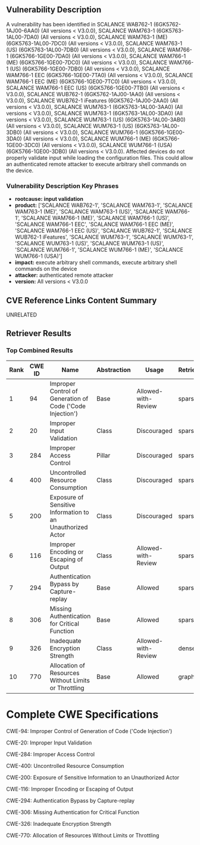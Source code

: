 ## Vulnerability Description
A vulnerability has been identified in SCALANCE WAB762-1 (6GK5762-1AJ00-6AA0) (All versions < V3.0.0), SCALANCE WAM763-1 (6GK5763-1AL00-7DA0) (All versions < V3.0.0), SCALANCE WAM763-1 (ME) (6GK5763-1AL00-7DC0) (All versions < V3.0.0), SCALANCE WAM763-1 (US) (6GK5763-1AL00-7DB0) (All versions < V3.0.0), SCALANCE WAM766-1 (6GK5766-1GE00-7DA0) (All versions < V3.0.0), SCALANCE WAM766-1 (ME) (6GK5766-1GE00-7DC0) (All versions < V3.0.0), SCALANCE WAM766-1 (US) (6GK5766-1GE00-7DB0) (All versions < V3.0.0), SCALANCE WAM766-1 EEC (6GK5766-1GE00-7TA0) (All versions < V3.0.0), SCALANCE WAM766-1 EEC (ME) (6GK5766-1GE00-7TC0) (All versions < V3.0.0), SCALANCE WAM766-1 EEC (US) (6GK5766-1GE00-7TB0) (All versions < V3.0.0), SCALANCE WUB762-1 (6GK5762-1AJ00-1AA0) (All versions < V3.0.0), SCALANCE WUB762-1 iFeatures (6GK5762-1AJ00-2AA0) (All versions < V3.0.0), SCALANCE WUM763-1 (6GK5763-1AL00-3AA0) (All versions < V3.0.0), SCALANCE WUM763-1 (6GK5763-1AL00-3DA0) (All versions < V3.0.0), SCALANCE WUM763-1 (US) (6GK5763-1AL00-3AB0) (All versions < V3.0.0), SCALANCE WUM763-1 (US) (6GK5763-1AL00-3DB0) (All versions < V3.0.0), SCALANCE WUM766-1 (6GK5766-1GE00-3DA0) (All versions < V3.0.0), SCALANCE WUM766-1 (ME) (6GK5766-1GE00-3DC0) (All versions < V3.0.0), SCALANCE WUM766-1 (USA) (6GK5766-1GE00-3DB0) (All versions < V3.0.0). Affected devices do not properly validate input while loading the configuration files. This could allow an authenticated remote attacker to execute arbitrary shell commands on the device.

### Vulnerability Description Key Phrases
- **rootcause:** **input validation**
- **product:** ['SCALANCE WAB762-1', 'SCALANCE WAM763-1', 'SCALANCE WAM763-1 (ME)', 'SCALANCE WAM763-1 (US)', 'SCALANCE WAM766-1', 'SCALANCE WAM766-1 (ME)', 'SCALANCE WAM766-1 (US)', 'SCALANCE WAM766-1 EEC', 'SCALANCE WAM766-1 EEC (ME)', 'SCALANCE WAM766-1 EEC (US)', 'SCALANCE WUB762-1', 'SCALANCE WUB762-1 iFeatures', 'SCALANCE WUM763-1', 'SCALANCE WUM763-1', 'SCALANCE WUM763-1 (US)', 'SCALANCE WUM763-1 (US)', 'SCALANCE WUM766-1', 'SCALANCE WUM766-1 (ME)', 'SCALANCE WUM766-1 (USA)']
- **impact:** execute arbitrary shell commands, execute arbitrary shell commands on the device
- **attacker:** authenticated remote attacker
- **version:** All versions < V3.0.0

## CVE Reference Links Content Summary
UNRELATED

## Retriever Results

### Top Combined Results

| Rank | CWE ID | Name | Abstraction | Usage  | Retrievers | Individual Scores |
|------|--------|------|-------------|-------|------------|-------------------|
| 1 | 94 | Improper Control of Generation of Code ('Code Injection') | Base | Allowed-with-Review | sparse | 1.566 |
| 2 | 20 | Improper Input Validation | Class | Discouraged | sparse | 1.210 |
| 3 | 284 | Improper Access Control | Pillar | Discouraged | sparse | 1.147 |
| 4 | 400 | Uncontrolled Resource Consumption | Class | Discouraged | sparse | 1.035 |
| 5 | 200 | Exposure of Sensitive Information to an Unauthorized Actor | Class | Discouraged | sparse | 0.892 |
| 6 | 116 | Improper Encoding or Escaping of Output | Class | Allowed-with-Review | sparse | 0.796 |
| 7 | 294 | Authentication Bypass by Capture-replay | Base | Allowed | sparse | 0.775 |
| 8 | 306 | Missing Authentication for Critical Function | Base | Allowed | sparse | 0.754 |
| 9 | 326 | Inadequate Encryption Strength | Class | Allowed-with-Review | dense | 0.674 |
| 10 | 770 | Allocation of Resources Without Limits or Throttling | Base | Allowed | graph | 0.003 |



# Complete CWE Specifications

CWE-94: Improper Control of Generation of Code ('Code Injection')

CWE-20: Improper Input Validation

CWE-284: Improper Access Control

CWE-400: Uncontrolled Resource Consumption

CWE-200: Exposure of Sensitive Information to an Unauthorized Actor

CWE-116: Improper Encoding or Escaping of Output

CWE-294: Authentication Bypass by Capture-replay

CWE-306: Missing Authentication for Critical Function

CWE-326: Inadequate Encryption Strength

CWE-770: Allocation of Resources Without Limits or Throttling